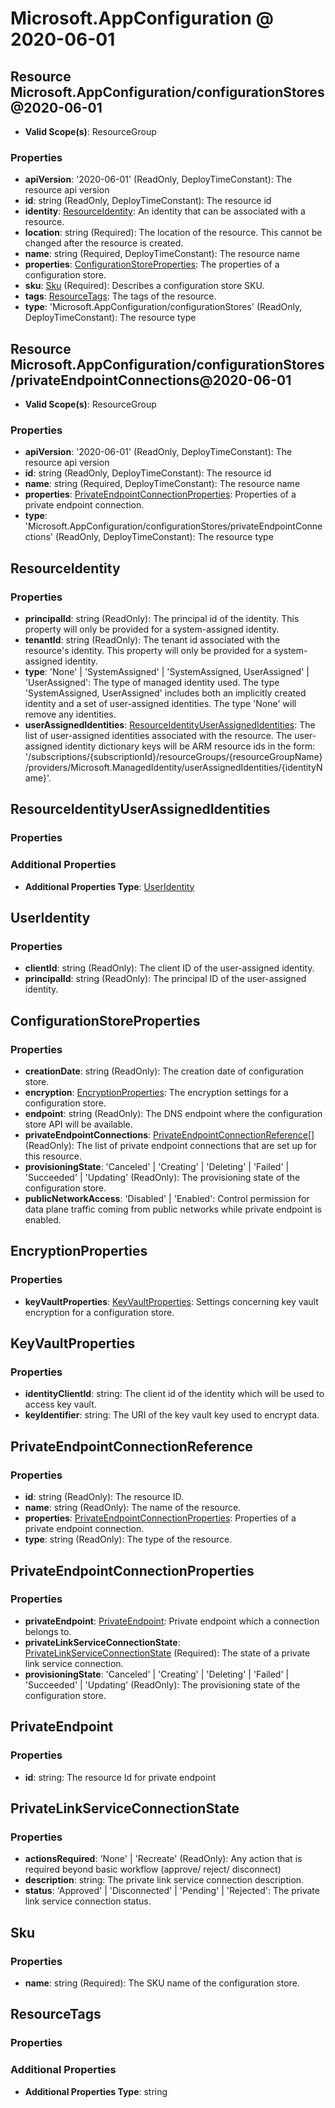 # Microsoft.AppConfiguration @ 2020-06-01

## Resource Microsoft.AppConfiguration/configurationStores@2020-06-01
* **Valid Scope(s)**: ResourceGroup
### Properties
* **apiVersion**: '2020-06-01' (ReadOnly, DeployTimeConstant): The resource api version
* **id**: string (ReadOnly, DeployTimeConstant): The resource id
* **identity**: [ResourceIdentity](#resourceidentity): An identity that can be associated with a resource.
* **location**: string (Required): The location of the resource. This cannot be changed after the resource is created.
* **name**: string (Required, DeployTimeConstant): The resource name
* **properties**: [ConfigurationStoreProperties](#configurationstoreproperties): The properties of a configuration store.
* **sku**: [Sku](#sku) (Required): Describes a configuration store SKU.
* **tags**: [ResourceTags](#resourcetags): The tags of the resource.
* **type**: 'Microsoft.AppConfiguration/configurationStores' (ReadOnly, DeployTimeConstant): The resource type

## Resource Microsoft.AppConfiguration/configurationStores/privateEndpointConnections@2020-06-01
* **Valid Scope(s)**: ResourceGroup
### Properties
* **apiVersion**: '2020-06-01' (ReadOnly, DeployTimeConstant): The resource api version
* **id**: string (ReadOnly, DeployTimeConstant): The resource id
* **name**: string (Required, DeployTimeConstant): The resource name
* **properties**: [PrivateEndpointConnectionProperties](#privateendpointconnectionproperties): Properties of a private endpoint connection.
* **type**: 'Microsoft.AppConfiguration/configurationStores/privateEndpointConnections' (ReadOnly, DeployTimeConstant): The resource type

## ResourceIdentity
### Properties
* **principalId**: string (ReadOnly): The principal id of the identity. This property will only be provided for a system-assigned identity.
* **tenantId**: string (ReadOnly): The tenant id associated with the resource's identity. This property will only be provided for a system-assigned identity.
* **type**: 'None' | 'SystemAssigned' | 'SystemAssigned, UserAssigned' | 'UserAssigned': The type of managed identity used. The type 'SystemAssigned, UserAssigned' includes both an implicitly created identity and a set of user-assigned identities. The type 'None' will remove any identities.
* **userAssignedIdentities**: [ResourceIdentityUserAssignedIdentities](#resourceidentityuserassignedidentities): The list of user-assigned identities associated with the resource. The user-assigned identity dictionary keys will be ARM resource ids in the form: '/subscriptions/{subscriptionId}/resourceGroups/{resourceGroupName}/providers/Microsoft.ManagedIdentity/userAssignedIdentities/{identityName}'.

## ResourceIdentityUserAssignedIdentities
### Properties
### Additional Properties
* **Additional Properties Type**: [UserIdentity](#useridentity)

## UserIdentity
### Properties
* **clientId**: string (ReadOnly): The client ID of the user-assigned identity.
* **principalId**: string (ReadOnly): The principal ID of the user-assigned identity.

## ConfigurationStoreProperties
### Properties
* **creationDate**: string (ReadOnly): The creation date of configuration store.
* **encryption**: [EncryptionProperties](#encryptionproperties): The encryption settings for a configuration store.
* **endpoint**: string (ReadOnly): The DNS endpoint where the configuration store API will be available.
* **privateEndpointConnections**: [PrivateEndpointConnectionReference](#privateendpointconnectionreference)[] (ReadOnly): The list of private endpoint connections that are set up for this resource.
* **provisioningState**: 'Canceled' | 'Creating' | 'Deleting' | 'Failed' | 'Succeeded' | 'Updating' (ReadOnly): The provisioning state of the configuration store.
* **publicNetworkAccess**: 'Disabled' | 'Enabled': Control permission for data plane traffic coming from public networks while private endpoint is enabled.

## EncryptionProperties
### Properties
* **keyVaultProperties**: [KeyVaultProperties](#keyvaultproperties): Settings concerning key vault encryption for a configuration store.

## KeyVaultProperties
### Properties
* **identityClientId**: string: The client id of the identity which will be used to access key vault.
* **keyIdentifier**: string: The URI of the key vault key used to encrypt data.

## PrivateEndpointConnectionReference
### Properties
* **id**: string (ReadOnly): The resource ID.
* **name**: string (ReadOnly): The name of the resource.
* **properties**: [PrivateEndpointConnectionProperties](#privateendpointconnectionproperties): Properties of a private endpoint connection.
* **type**: string (ReadOnly): The type of the resource.

## PrivateEndpointConnectionProperties
### Properties
* **privateEndpoint**: [PrivateEndpoint](#privateendpoint): Private endpoint which a connection belongs to.
* **privateLinkServiceConnectionState**: [PrivateLinkServiceConnectionState](#privatelinkserviceconnectionstate) (Required): The state of a private link service connection.
* **provisioningState**: 'Canceled' | 'Creating' | 'Deleting' | 'Failed' | 'Succeeded' | 'Updating' (ReadOnly): The provisioning state of the configuration store.

## PrivateEndpoint
### Properties
* **id**: string: The resource Id for private endpoint

## PrivateLinkServiceConnectionState
### Properties
* **actionsRequired**: 'None' | 'Recreate' (ReadOnly): Any action that is required beyond basic workflow (approve/ reject/ disconnect)
* **description**: string: The private link service connection description.
* **status**: 'Approved' | 'Disconnected' | 'Pending' | 'Rejected': The private link service connection status.

## Sku
### Properties
* **name**: string (Required): The SKU name of the configuration store.

## ResourceTags
### Properties
### Additional Properties
* **Additional Properties Type**: string

